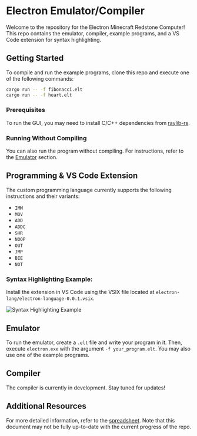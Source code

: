 # Electron Emulator/Compiler

Welcome to the repository for the Electron Minecraft Redstone Computer! This repo contains the emulator, compiler, example programs, and a VS Code extension for syntax highlighting.

## Getting Started

To compile and run the example programs, clone this repo and execute one of the following commands:

```sh
cargo run -- -f fibonacci.elt
cargo run -- -f heart.elt
```

### Prerequisites

To run the GUI, you may need to install C/C++ dependencies from [raylib-rs](https://github.com/deltaphc/raylib-rs).

### Running Without Compiling

You can also run the program without compiling. For instructions, refer to the [Emulator](#emulator) section.

## Programming & VS Code Extension

The custom programming language currently supports the following instructions and their variants:

- `IMM`
- `MOV`
- `ADD`
- `ADDC`
- `SHR`
- `NOOP`
- `OUT`
- `JMP`
- `BIE`
- `NOT`

### Syntax Highlighting Example:

Install the extension in VS Code using the VSIX file located at `electron-lang/electron-language-0.0.1.vsix`.

![Syntax Highlighting Example](https://github.com/user-attachments/assets/a1841e33-3296-4aee-bc1d-d63cdf80b4d8)

## Emulator

To run the emulator, create a `.elt` file and write your program in it. Then, execute `electron.exe` with the argument `-f your_program.elt`. You may also use one of the example programs.

## Compiler

The compiler is currently in development. Stay tuned for updates!

## Additional Resources

For more detailed information, refer to the [spreadsheet](https://docs.google.com/spreadsheets/d/1BrFaLE5tVunBa1GLoMH4RvVh4GXqqtaN3Qv29scvfyQ/edit?usp=sharing). Note that this document may not be fully up-to-date with the current progress of the repo.
